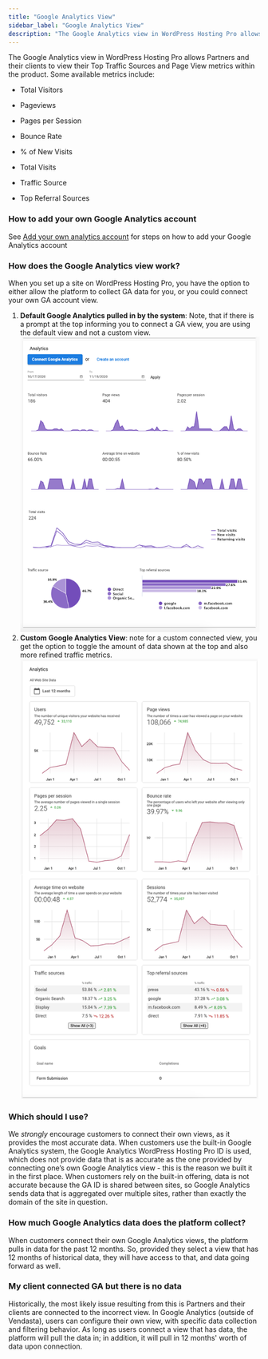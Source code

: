 ```yaml
---
title: "Google Analytics View"
sidebar_label: "Google Analytics View"
description: "The Google Analytics view in WordPress Hosting Pro allows Partners and their clients to view their Top Traffic Sources and Page View metrics within the produc"
---
```


The Google Analytics view in WordPress Hosting Pro allows Partners and their clients to view their Top Traffic Sources and Page View metrics within the product. Some available metrics include:

*   Total Visitors
*   Pageviews
    
*   Pages per Session
    
*   Bounce Rate
    

*   % of New Visits
    
*   Total Visits
    
*   Traffic Source
    
*   Top Referral Sources
    

### How to add your own Google Analytics account

See [Add your own analytics account](./add-your-own-analytics-account) for steps on how to add your Google Analytics account

### How does the Google Analytics view work?

When you set up a site on WordPress Hosting Pro, you have the option to either allow the platform to collect GA data for you, or you could connect your own GA account view.

1.  **Default Google Analytics pulled in by the system**: Note, that if there is a prompt at the top informing you to connect a GA view, you are using the default view and not a custom view.![mceclip0.png](./img/4406961519255-54e96795a8.png)
2.  **Custom Google Analytics View**: note for a custom connected view, you get the option to toggle the amount of data shown at the top and also more refined traffic metrics.![mceclip1.png](./img/4406961519255-a5f3988593.png)

### Which should I use?

We _strongly_ encourage customers to connect their own views, as it provides the most accurate data. When customers use the built-in Google Analytics system, the Google Analytics WordPress Hosting Pro ID is used, which does not provide data that is as accurate as the one provided by connecting one’s own Google Analytics view - this is the reason we built it in the first place. When customers rely on the built-in offering, data is not accurate because the GA ID is shared between sites, so Google Analytics sends data that is aggregated over multiple sites, rather than exactly the domain of the site in question.

### How much Google Analytics data does the platform collect?

When customers connect their own Google Analytics views, the platform pulls in data for the past 12 months. So, provided they select a view that has 12 months of historical data, they will have access to that, and data going forward as well. 

### My client connected GA but there is no data

Historically, the most likely issue resulting from this is Partners and their clients are connected to the incorrect view. In Google Analytics (outside of Vendasta), users can configure their own view, with specific data collection and filtering behavior. As long as users connect a view that has data, the platform will pull the data in; in addition, it will pull in 12 months' worth of data upon connection.